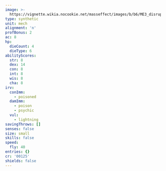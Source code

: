 ```yaml
---
image: >-
  https://vignette.wikia.nocookie.net/masseffect/images/b/b6/ME3_disruption_drone.png/revision/latest/scale-to-width-down/350?cb=20130308125421
type: synthetic
unit: mech
alignment: 'n'
profBonus: 2
ac: 8
hp:
  dieCount: 4
  dieType: 6
abilityScores:
  str: 8
  dex: 14
  con: 8
  int: 8
  wis: 8
  cha: 8
irv:
  conImm:
    - poisoned
  damImm:
    - poison
    - psychic
  vul:
    - lightning
savingThrows: []
senses: false
size: small
skills: false
speed:
  fly: 40
entries: {}
cr: '00125'
shields: false
---
```

